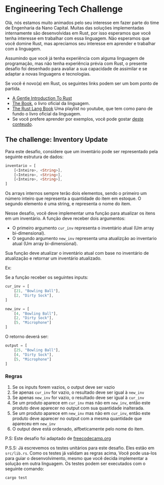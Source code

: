 # Engineering Tech Challenge

Olá, nós estamos muito animados pelo seu interesse em fazer parte do time de
Engenharia da Nano Capital. Muitas das soluções implementadas internamente são
desenvolvidas em Rust, por isso esperamos que você tenha interesse em trabalhar
com essa linguagem. Não esperamos que você domine Rust, mas apreciamos seu
interesse em aprender e trabalhar com a linguagem.

Assumindo que você já tenha experiência com alguma linguagem de programação,
mas não tenha experiência prévia com Rust, o presente desafio foi desenhado para
avaliar a sua capacidade de assimilar e se adaptar a novas linguagens e tecnologias.

Se você é novo(a) em Rust, os seguintes links podem ser um bom ponto de partida. 
- [A Gentle Introduction To Rust](https://stevedonovan.github.io/rust-gentle-intro/readme.html)
- [The Book](https://doc.rust-lang.org/book/), o livro oficial da linguagem.
- [The Rust Lang Book](https://www.youtube.com/playlist?list=PLai5B987bZ9CoVR-QEIN9foz4QCJ0H2Y8) Uma playlist no youtube, que tem como pano de fundo o livro oficial da linguagem.
- Se você prefere aprender por exemplos, você pode gostar [deste conteudo](https://doc.rust-lang.org/rust-by-example/hello.html).

## The challenge: Inventory Update
Para este desafio, considere que um inventário pode ser representado pela seguinte estrutura de dados:

```rust
inventario = [
    [<Inteiro>, <String>],
    [<Inteiro>, <String>],
    [<Inteiro>, <String>],
]
```

Os arrays internos sempre terão dois elementos, sendo o primeiro um número inteiro que representa 
a quantidade do item em estoque. O segundo elemento é uma string, e representa o nome do item.

Nesse desafio, você deve implementar uma função para atualizar os itens em um inventário.
A função deve receber dois argumentos:

- O primeiro argumento `cur_inv` representa o inventário atual (Um array bi-dimensional).
- O segundo argumento `new_inv` representa uma atualizção ao inventario atual (Um array bi-dimensional).

Sua função deve atualizar o inventário atual com base no inventário de atualização e retornar um inventário atualizado.

Ex:

Se a função receber os seguintes inputs:

```rust
cur_inv = [
    [21, "Bowling Ball"],
    [2, "Dirty Sock"],
]

new_inv = [
    [4, "Bowling Ball"],
    [2, "Dirty Sock"],
    [5, "Microphone"]
]
```

O retorno deverá ser:

```rust
output = [
    [25, "Bowling Ball"],
    [4, "Dirty Sock"],
    [5, "Microphone"]
]
```

### Regras

1. Se os inputs forem vazios, o output deve ser vazio
2. Se apenas `cur_inv` for vazio, o resultado deve ser igual à `new_inv`
3. Se apenas `new_inv` for vazio, o resultado deve ser igual à `cur_inv`
4. Se um produto aparece em `cur_inv` mas não em `new_inv`, então este produto
deve aparecer no output com sua quantidade inalterada.
5. Se um produto aparece em `new_inv` mas não em `cur_inv`, então este produto
deve aparecer no output com a mesma quantidade que apareceu em `new_inv`
6. O output deve está ordenado, alfbeticamente pelo nome do item.

P.S: Este desafio foi adaptado de [freecodecamp.org](https://www.freecodecamp.org/learn/coding-interview-prep/algorithms/inventory-update)

P.S.S: Já escrevemos os testes unitários para este desafio. Eles estão em `src/lib.rs`.
Como os testes já validam as regras acima, Você pode usa-los para guiar o desenvolvimento, mesmo que você decida implementar a solução em outra linguagem.
Os testes podem ser executados com o seguinte comando:

```shell
cargo test
```
